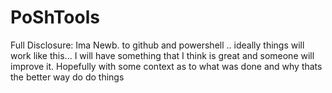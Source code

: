 # PoShTools
Full Disclosure: Ima Newb. to github and powershell ..  ideally things will work like this... I will have something that I think is great and someone will improve it. Hopefully with some context as to what was done and why thats the better way do do things
